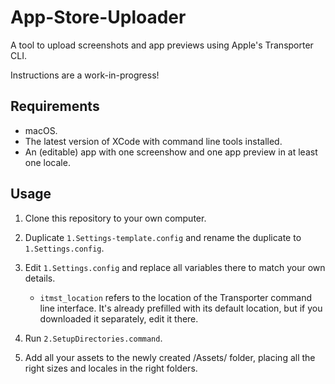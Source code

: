 # App-Store-Uploader
A tool to upload screenshots and app previews using Apple's Transporter CLI.

Instructions are a work-in-progress!

## Requirements

* macOS.
* The latest version of XCode with command line tools installed.
* An (editable) app with one screenshow and one app preview in at least one locale.
  
## Usage

1. Clone this repository to your own computer.
2. Duplicate `1.Settings-template.config` and rename the duplicate to `1.Settings.config`.
3. Edit `1.Settings.config` and replace all variables there to match your own details.

   - `itmst_location` refers to the location of the Transporter command line interface. It's already prefilled with its default location, but if you downloaded it separately, edit it there.
4. Run `2.SetupDirectories.command`.
5. Add all your assets to the newly created /Assets/ folder, placing all the right sizes and locales in the right folders.

